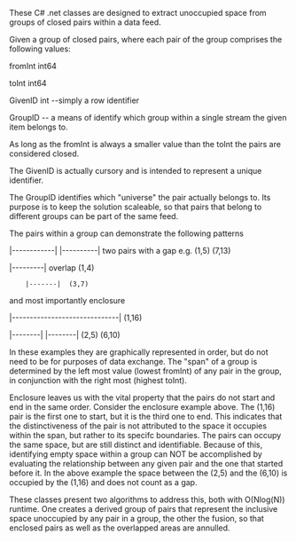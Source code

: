 These C# .net classes are designed to extract unoccupied space from groups of closed pairs within a data feed.

Given a group of closed pairs, where each pair of the group comprises the following values:

fromInt  int64 

toInt int64

GivenID int  --simply a row identifier

GroupID -- a means of identify which group within a single stream the given item belongs to.

As long as the fromInt is always a smaller value than the toInt the pairs are considered closed.  

The GivenID is actually cursory and is intended to represent a unique identifier.

The GroupID identifies which "universe" the pair actually belongs to.  Its purpose is to keep the solution 
scaleable, so that pairs that belong to different groups can be part of the same feed.

The pairs within a group can demonstrate the following patterns

|------------|  |----------|  two pairs with a gap  e.g. (1,5) (7,13)

|---------|  overlap  (1,4)   

        |-------|  (3,7)

and most importantly enclosure

|------------------------------|   (1,16)

   |--------|  |--------| (2,5)  (6,10)


In these examples they are graphically represented in order, but do not need to be for purposes of data exchange.
The "span" of a group is determined by the left most value  (lowest fromInt) of any pair in the group, in conjunction 
with the right most (highest toInt).

Enclosure leaves us with the vital property that the pairs do not start and end in the same order.  Consider the 
enclosure example above.  The (1,16) pair is the first one to start, but it is the third one to end.
This indicates that the distinctiveness of the pair is not attributed to the space it occupies within the span, but rather
to its specifc boundaries.  The pairs can occupy the same space, but are still distinct and identifiable.
Because of this, identifying empty space within a group can NOT be accomplished by evaluating the relationship 
between any given pair and the one that started before it.  In the above example the space between the (2,5)
and the (6,10) is occupied by the (1,16) and does not count as a gap.

These classes present two algorithms to address this, both with O(Nlog(N)) runtime.
One creates a derived group of pairs that represent the inclusive space unoccupied by any pair in a group, 
the other the fusion, so that enclosed pairs as well as the  overlapped areas are annulled.





